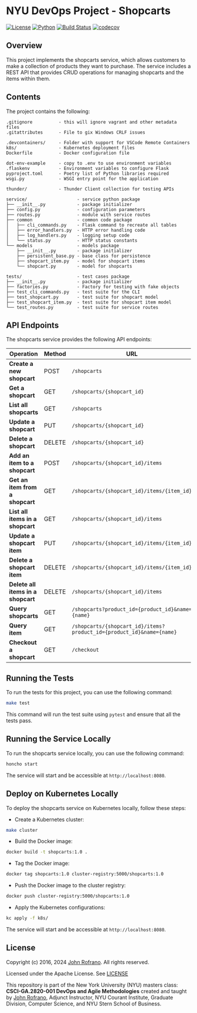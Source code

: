 # NYU DevOps Project - Shopcarts

[![License](https://img.shields.io/badge/License-Apache_2.0-blue.svg)](https://opensource.org/licenses/Apache-2.0)
[![Python](https://img.shields.io/badge/Language-Python-blue.svg)](https://python.org/)
[![Build Status](https://github.com/CSCI-GA-2820-SU24-001/shopcarts/actions/workflows/tdd-tests.yml/badge.svg)](https://github.com/CSCI-GA-2820-SU24-001/shopcarts/actions)
[![codecov](https://codecov.io/gh/CSCI-GA-2820-SU24-001/shopcarts/graph/badge.svg?token=ML2KBQH422)](https://codecov.io/gh/CSCI-GA-2820-SU24-001/shopcarts)

## Overview

This project implements the shopcarts service, which allows customers to make a collection of products they want to purchase. The service includes a REST API that provides CRUD operations for managing shopcarts and the items within them.

## Contents

The project contains the following:

```text
.gitignore          - this will ignore vagrant and other metadata files
.gitattributes      - File to gix Windows CRLF issues

.devcontainers/     - Folder with support for VSCode Remote Containers
k8s/                - Kubernetes deployment files
Dockerfile          - Docker configuration file

dot-env-example     - copy to .env to use environment variables
.flaskenv           - Environment variables to configure Flask
pyproject.toml      - Poetry list of Python libraries required
wsgi.py             - WSGI entry point for the application

thunder/            - Thunder Client collection for testing APIs

service/                   - service python package
├── __init__.py            - package initializer
├── config.py              - configuration parameters
├── routes.py              - module with service routes
├── common                 - common code package
│   ├── cli_commands.py    - Flask command to recreate all tables
│   ├── error_handlers.py  - HTTP error handling code
│   ├── log_handlers.py    - logging setup code
│   └── status.py          - HTTP status constants
└── models                 - models package
    ├── __init__.py        - package initializer
    ├── persistent_base.py - base class for persistence
    ├── shopcart_item.py   - model for shopcart items
    └── shopcart.py        - model for shopcarts

tests/                     - test cases package
├── __init__.py            - package initializer
├── factories.py           - Factory for testing with fake objects
├── test_cli_commands.py   - test suite for the CLI
├── test_shopcart.py       - test suite for shopcart model
├── test_shopcart_item.py  - test suite for shopcart item model
└── test_routes.py         - test suite for service routes
```

## API Endpoints

The shopcarts service provides the following API endpoints:

| Operation                         | Method | URL                                          |
|-----------------------------------|--------|----------------------------------------------|
| **Create a new shopcart**         | POST   | `/shopcarts`                                 |
| **Get a shopcart**                | GET    | `/shopcarts/{shopcart_id}`                   |
| **List all shopcarts**            | GET    | `/shopcarts`                                 |
| **Update a shopcart**             | PUT    | `/shopcarts/{shopcart_id}`                   |
| **Delete a shopcart**             | DELETE | `/shopcarts/{shopcart_id}`                   |
| **Add an item to a shopcart**     | POST   | `/shopcarts/{shopcart_id}/items`             |
| **Get an item from a shopcart**   | GET    | `/shopcarts/{shopcart_id}/items/{item_id}`   |
| **List all items in a shopcart**  | GET    | `/shopcarts/{shopcart_id}/items`             |
| **Update a shopcart item**        | PUT    | `/shopcarts/{shopcart_id}/items/{item_id}`   |
| **Delete a shopcart item**        | DELETE | `/shopcarts/{shopcart_id}/items/{item_id}`   |
| **Delete all items in a shopcart**| DELETE | `/shopcarts/{shopcart_id}/items`             |
| **Query shopcarts**               | GET    | `/shopcarts?product_id={product_id}&name={name}` |
| **Query item**                    | GET    | `/shopcarts/{shopcart_id}/items?product_id={product_id}&name={name}` |
| **Checkout a shopcart**           | GET    | `/checkout`                                  |

## Running the Tests

To run the tests for this project, you can use the following command:

```bash
make test
```

This command will run the test suite using `pytest` and ensure that all the tests pass.

## Running the Service Locally

To run the shopcarts service locally, you can use the following command:

```bash
honcho start
```

The service will start and be accessible at `http://localhost:8080`.

## Deploy on Kubernetes Locally

To deploy the shopcarts service on Kubernetes locally, follow these steps:

* Create a Kubernetes cluster:

```bash
make cluster
```

* Build the Docker image:

```bash
docker build -t shopcarts:1.0 .
```

* Tag the Docker image:

```bash
docker tag shopcarts:1.0 cluster-registry:5000/shopcarts:1.0
```

* Push the Docker image to the cluster registry:

```bash
docker push cluster-registry:5000/shopcarts:1.0
```

* Apply the Kubernetes configurations:

```bash
kc apply -f k8s/
```

The service will start and be accessible at `http://localhost:8080`.

## License

Copyright (c) 2016, 2024 [John Rofrano](https://www.linkedin.com/in/JohnRofrano/). All rights reserved.

Licensed under the Apache License. See [LICENSE](LICENSE)

This repository is part of the New York University (NYU) masters class: **CSCI-GA.2820-001 DevOps and Agile Methodologies** created and taught by [John Rofrano](https://cs.nyu.edu/~rofrano/), Adjunct Instructor, NYU Courant Institute, Graduate Division, Computer Science, and NYU Stern School of Business.